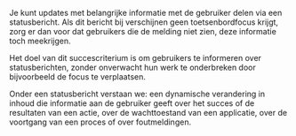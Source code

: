 <!-- @license CC0-1.0 -->

Je kunt updates met belangrijke informatie met de gebruiker delen via een statusbericht. Als dit bericht bij verschijnen geen toetsenbordfocus krijgt, zorg er dan voor dat gebruikers die de melding niet zien, deze informatie toch meekrijgen.

Het doel van dit succescriterium is om gebruikers te informeren over statusberichten, zonder onverwacht hun werk te onderbreken door bijvoorbeeld de focus te verplaatsen.

Onder een statusbericht verstaan we: een dynamische verandering in inhoud die informatie aan de gebruiker geeft over het succes of de resultaten van een actie, over de wachttoestand van een applicatie, over de voortgang van een proces of over foutmeldingen.
